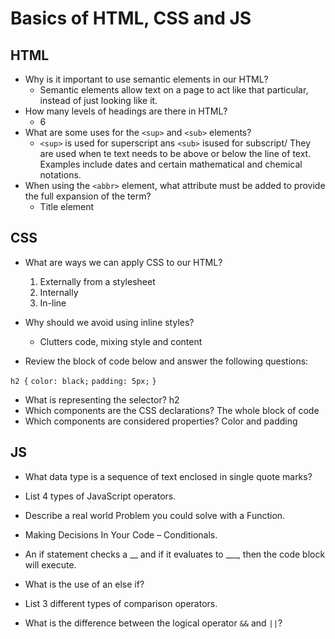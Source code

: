 # Basics of HTML, CSS and JS

## HTML

* Why is it important to use semantic elements in our HTML?
  * Semantic elements allow text on a page to act like that particular, instead of just looking like it.
* How many levels of headings are there in HTML?
  * 6
* What are some uses for the ```<sup>``` and ```<sub>``` elements?
  * ```<sup>``` is used for superscript ans ```<sub>``` isused for subscript/  They are used when te text needs to be above or below the line of text.  Examples include dates and certain mathematical and chemical notations.
* When using the ```<abbr>``` element, what attribute must be added to provide the full expansion of the term?
  * Title element

## CSS

* What are ways we can apply CSS to our HTML?
    1. Externally from a stylesheet
    2. Internally
    3. In-line
* Why should we avoid using inline styles?
  * Clutters code, mixing style and content

* Review the block of code below and answer the following questions:

```h2 {```
     ```color: black;```
     ```padding: 5px;```
    ```}```

* What is representing the selector? h2
* Which components are the CSS declarations? The whole block of code
* Which components are considered properties? Color and padding

## JS

* What data type is a sequence of text enclosed in single quote marks?
* List 4 types of JavaScript operators.
* Describe a real world Problem you could solve with a Function.
* Making Decisions In Your Code – Conditionals.

* An if statement checks a __ and if it evaluates to ___, then the code block will execute.
* What is the use of an else if?
* List 3 different types of comparison operators.
* What is the difference between the logical operator ```&&``` and ```||```?

